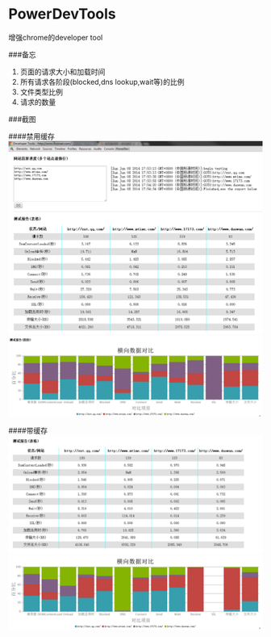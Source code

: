 PowerDevTools
=============

增强chrome的developer tool


###备忘

1. 页面的请求大小和加载时间
2. 所有请求各阶段(blocked,dns lookup,wait等)的比例
3. 文件类型比例
4. 请求的数量

###截图

####禁用缓存
![](img/1.png)
![](img/2.png)

####带缓存
![](img/3.png)
![](img/4.png)